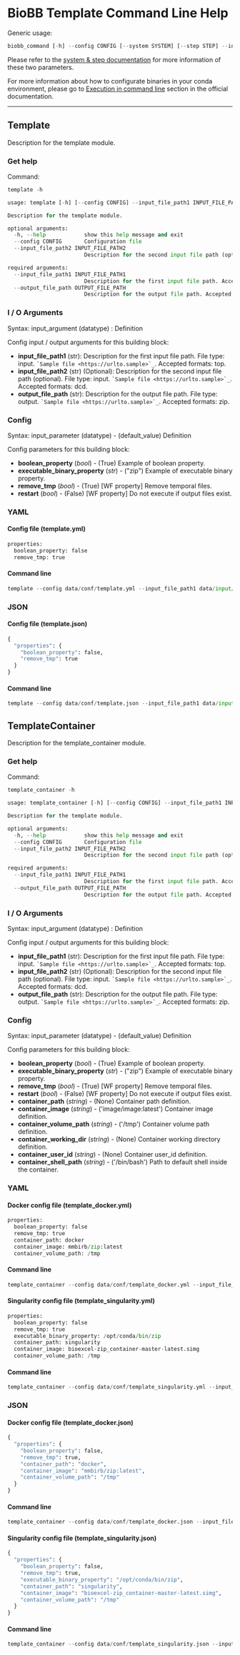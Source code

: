 # BioBB Template Command Line Help

Generic usage:


```python
biobb_command [-h] --config CONFIG [--system SYSTEM] [--step STEP] --input_file(s) <input_file(s)> --output_file <output_file>
```

Please refer to the [system & step documentation](https://biobb-common.readthedocs.io/en/latest/system_step.html) for more information of these two parameters.

For more information about how to configurate binaries in your conda environment, please go to [Execution in command line](https://biobb-documentation.readthedocs.io/en/latest/execution.html#execution-in-command-line) section in the official documentation.

***

## Template

Description for the template module.

### Get help

Command:


```python
template -h
```


```python
usage: template [-h] [--config CONFIG] --input_file_path1 INPUT_FILE_PATH1 [--input_file_path2 INPUT_FILE_PATH2] --output_file_path OUTPUT_FILE_PATH

Description for the template module.

optional arguments:
  -h, --help            show this help message and exit
  --config CONFIG       Configuration file
  --input_file_path2 INPUT_FILE_PATH2
                        Description for the second input file path (optional). Accepted formats: dcd.

required arguments:
  --input_file_path1 INPUT_FILE_PATH1
                        Description for the first input file path. Accepted formats: top.
  --output_file_path OUTPUT_FILE_PATH
                        Description for the output file path. Accepted formats: zip.
```

### I / O Arguments

Syntax: input_argument (datatype) : Definition

Config input / output arguments for this building block:

* **input_file_path1** (str): Description for the first input file path. File type: input. ``` `Sample file <https://urlto.sample>`_ ```. Accepted formats: top.
* **input_file_path2** (str) (Optional): Description for the second input file path (optional). File type: input. ``` `Sample file <https://urlto.sample>`_ ```. Accepted formats: dcd.
* **output_file_path** (str): Description for the output file path. File type: output. ``` `Sample file <https://urlto.sample>`_ ```. Accepted formats: zip.

### Config

Syntax: input_parameter (datatype) - (default_value) Definition

Config parameters for this building block:
    
* **boolean_property** (*bool*) - (True) Example of boolean property.
* **executable_binary_property** (*str*) - ("zip") Example of executable binary property.
* **remove_tmp** (*bool*) - (True) [WF property] Remove temporal files.
* **restart** (*bool*) - (False) [WF property] Do not execute if output files exist.

### YAML

#### Config file (template.yml)


```python
properties:
  boolean_property: false
  remove_tmp: true
```

#### Command line


```python
template --config data/conf/template.yml --input_file_path1 data/input/topology.top --input_file_path2 data/input/trajectory.dcd --output_file_path data/output/output.zip
```

### JSON

#### Config file (template.json)


```python
{
  "properties": {
    "boolean_property": false,
    "remove_tmp": true
  }
}
```

#### Command line


```python
template --config data/conf/template.json --input_file_path1 data/input/topology.top --input_file_path2 data/input/trajectory.dcd --output_file_path data/output/output.zip
```

## TemplateContainer

Description for the template_container module.

### Get help

Command:


```python
template_container -h
```


```python
usage: template_container [-h] [--config CONFIG] --input_file_path1 INPUT_FILE_PATH1 [--input_file_path2 INPUT_FILE_PATH2] --output_file_path OUTPUT_FILE_PATH

Description for the template module.

optional arguments:
  -h, --help            show this help message and exit
  --config CONFIG       Configuration file
  --input_file_path2 INPUT_FILE_PATH2
                        Description for the second input file path (optional). Accepted formats: dcd.

required arguments:
  --input_file_path1 INPUT_FILE_PATH1
                        Description for the first input file path. Accepted formats: top.
  --output_file_path OUTPUT_FILE_PATH
                        Description for the output file path. Accepted formats: zip.
```

### I / O Arguments

Syntax: input_argument (datatype) : Definition

Config input / output arguments for this building block:

* **input_file_path1** (str): Description for the first input file path. File type: input. ``` `Sample file <https://urlto.sample>`_ ```. Accepted formats: top.
* **input_file_path2** (str) (Optional): Description for the second input file path (optional). File type: input. ``` `Sample file <https://urlto.sample>`_ ```. Accepted formats: dcd.
* **output_file_path** (str): Description for the output file path. File type: output. ``` `Sample file <https://urlto.sample>`_ ```. Accepted formats: zip.

### Config

Syntax: input_parameter (datatype) - (default_value) Definition

Config parameters for this building block:
    
* **boolean_property** (*bool*) - (True) Example of boolean property.
* **executable_binary_property** (*str*) - ("zip") Example of executable binary property.
* **remove_tmp** (*bool*) - (True) [WF property] Remove temporal files.
* **restart** (*bool*) - (False) [WF property] Do not execute if output files exist.
* **container_path** (*string*) - (None) Container path definition.
* **container_image** (*string*) - ('image/image:latest') Container image definition.
* **container_volume_path** (*string*) - ('/tmp') Container volume path definition.
* **container_working_dir** (*string*) - (None) Container working directory definition.
* **container_user_id** (*string*) - (None) Container user_id definition.
* **container_shell_path** (*string*) - ('/bin/bash') Path to default shell inside the container.

### YAML

#### Docker config file (template_docker.yml)


```python
properties:
  boolean_property: false
  remove_tmp: true
  container_path: docker
  container_image: mmbirb/zip:latest
  container_volume_path: /tmp
```

#### Command line


```python
template_container --config data/conf/template_docker.yml --input_file_path1 data/input/topology.top --input_file_path2 data/input/trajectory.dcd --output_file_path data/output/output.docker.zip
```

#### Singularity config file (template_singularity.yml)


```python
properties:
  boolean_property: false
  remove_tmp: true
  executable_binary_property: /opt/conda/bin/zip
  container_path: singularity
  container_image: bioexcel-zip_container-master-latest.simg
  container_volume_path: /tmp
```

#### Command line


```python
template_container --config data/conf/template_singularity.yml --input_file_path1 data/input/topology.top --input_file_path2 data/input/trajectory.dcd --output_file_path data/output/output.singularity.zip
```

### JSON

#### Docker config file (template_docker.json)


```python
{
  "properties": {
    "boolean_property": false,
    "remove_tmp": true,
    "container_path": "docker",
    "container_image": "mmbirb/zip:latest",
    "container_volume_path": "/tmp"
  }
}
```

#### Command line


```python
template_container --config data/conf/template_docker.json --input_file_path1 data/input/topology.top --input_file_path2 data/input/trajectory.dcd --output_file_path data/output/output.docker.zip
```

#### Singularity config file (template_singularity.json)


```python
{
  "properties": {
    "boolean_property": false,
    "remove_tmp": true,
    "executable_binary_property": "/opt/conda/bin/zip",
    "container_path": "singularity",
    "container_image": "bioexcel-zip_container-master-latest.simg",
    "container_volume_path": "/tmp"
  }
}
```

#### Command line


```python
template_container --config data/conf/template_singularity.json --input_file_path1 data/input/topology.top --input_file_path2 data/input/trajectory.dcd --output_file_path data/output/output.singularity.zip
```
